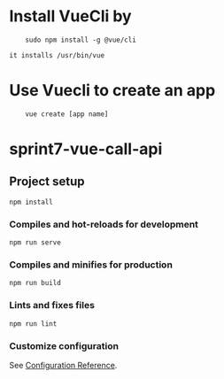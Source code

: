 # Install VueCli by
```
    sudo npm install -g @vue/cli
```
    it installs /usr/bin/vue
# Use Vuecli to create an app
```
    vue create [app name]
```

# sprint7-vue-call-api

## Project setup
```
npm install
```

### Compiles and hot-reloads for development
```
npm run serve
```

### Compiles and minifies for production
```
npm run build
```

### Lints and fixes files
```
npm run lint
```

### Customize configuration
See [Configuration Reference](https://cli.vuejs.org/config/).

